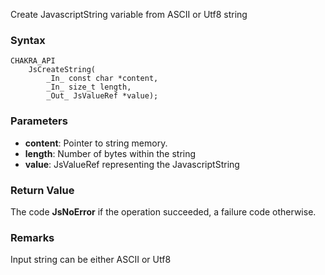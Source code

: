 Create JavascriptString variable from ASCII or Utf8 string
### Syntax 
```
CHAKRA_API
    JsCreateString(
        _In_ const char *content,
        _In_ size_t length,
        _Out_ JsValueRef *value);
```
### Parameters 
* __content__: Pointer to string memory.
* __length__: Number of bytes within the string
* __value__: JsValueRef representing the JavascriptString


### Return Value 
The code **JsNoError** if the operation succeeded, a failure code otherwise.
### Remarks 
Input string can be either ASCII or Utf8
